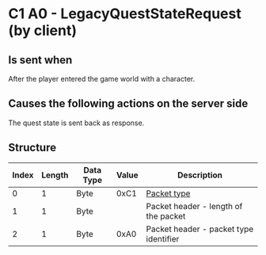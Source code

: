 # C1 A0 - LegacyQuestStateRequest (by client)

## Is sent when

After the player entered the game world with a character.

## Causes the following actions on the server side

The quest state is sent back as response.

## Structure

| Index | Length | Data Type | Value | Description |
|-------|--------|-----------|-------|-------------|
| 0 | 1 |   Byte   | 0xC1  | [Packet type](PacketTypes.md) |
| 1 | 1 |    Byte   |      | Packet header - length of the packet |
| 2 | 1 |    Byte   | 0xA0  | Packet header - packet type identifier |